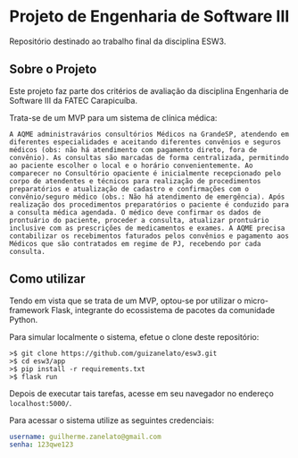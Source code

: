 # Projeto de Engenharia de Software III

Repositório destinado ao trabalho final da disciplina ESW3.

## Sobre o Projeto

Este projeto faz parte dos critérios de avaliação da disciplina Engenharia de Software III da FATEC Carapicuíba.

Trata-se de um MVP para um sistema de clínica médica:

```
A AQME administravários consultórios Médicos na GrandeSP, atendendo em diferentes especialidades e aceitando diferentes convênios e seguros médicos (obs: não há atendimento com pagamento direto, fora de convênio). As consultas são marcadas de forma centralizada, permitindo ao paciente escolher o local e o horário convenientemente. Ao comparecer no Consultório opaciente é inicialmente recepcionado pelo corpo de atendentes e técnicos para realização de procedimentos preparatórios e atualização de cadastro e confirmações com o convênio/seguro médico (obs.: Não há atendimento de emergência). Após realização dos procedimentos preparatórios o paciente é conduzido para a consulta médica agendada. O médico deve confirmar os dados de prontuário do paciente, proceder a consulta, atualizar prontuário inclusive com as prescrições de medicamentos e exames. A AQME precisa contabilizar os recebimentos faturados pelos convênios e pagamento aos Médicos que são contratados em regime de PJ, recebendo por cada consulta.

```



## Como utilizar 

Tendo em vista que se trata de um MVP, optou-se por utilizar o micro-framework Flask, integrante do ecossistema de pacotes da comunidade Python.

Para simular localmente o sistema, efetue o clone deste repositório:

```
>$ git clone https://github.com/guizanelato/esw3.git
>$ cd esw3/app
>$ pip install -r requirements.txt
>$ flask run
```

Depois de executar tais tarefas, acesse em seu navegador no endereço `localhost:5000/`.

Para acessar o sistema utilize as seguintes credenciais:

```yaml
username: guilherme.zanelato@gmail.com
senha: 123qwe123
```

